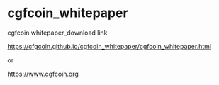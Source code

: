 # cgfcoin_whitepaper
cgfcoin whitepaper_download link


https://cfgcoin.github.io/cgfcoin_whitepaper/cgfcoin_whitepaper.html

or

https://www.cgfcoin.org
